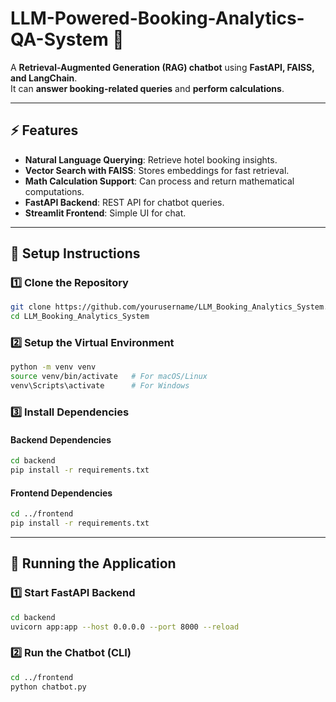 # LLM-Powered-Booking-Analytics-QA-System 🚀

A **Retrieval-Augmented Generation (RAG) chatbot** using **FastAPI, FAISS, and LangChain**.  
It can **answer booking-related queries** and **perform calculations**.

---

## **⚡ Features**
- **Natural Language Querying**: Retrieve hotel booking insights.
- **Vector Search with FAISS**: Stores embeddings for fast retrieval.
- **Math Calculation Support**: Can process and return mathematical computations.
- **FastAPI Backend**: REST API for chatbot queries.
- **Streamlit Frontend**: Simple UI for chat.

---

## **🔹 Setup Instructions**
### **1️⃣ Clone the Repository**
```sh
git clone https://github.com/yourusername/LLM_Booking_Analytics_System.git
cd LLM_Booking_Analytics_System 
```

### **2️⃣ Setup the Virtual Environment**
```sh
python -m venv venv
source venv/bin/activate   # For macOS/Linux
venv\Scripts\activate      # For Windows
```

### **3️⃣ Install Dependencies**

#### Backend Dependencies
```sh
cd backend
pip install -r requirements.txt
```
#### Frontend Dependencies
```sh
cd ../frontend
pip install -r requirements.txt
```

---

## **🔹 Running the Application**
### **1️⃣ Start FastAPI Backend**
```sh
cd backend
uvicorn app:app --host 0.0.0.0 --port 8000 --reload
```

### **2️⃣ Run the Chatbot (CLI)**
```sh
cd ../frontend
python chatbot.py
```







